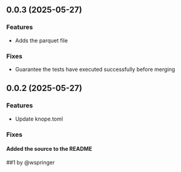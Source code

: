 ## 0.0.3 (2025-05-27)

### Features

- Adds the parquet file

### Fixes

- Guarantee the tests have executed successfully before merging

## 0.0.2 (2025-05-27)

### Features

- Update knope.toml

### Fixes

#### Added the source to the README

##1 by @wspringer
